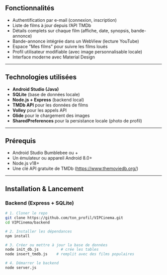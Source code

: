 ##  Fonctionnalités

-  Authentification par e-mail (connexion, inscription)
-  Liste de films à jour depuis l’API TMDb
-  Détails complets sur chaque film (affiche, date, synopsis, bande-annonce)
-  Bande-annonce intégrée dans un WebView (lecture YouTube)
-  Espace "Mes films" pour suivre les films loués
-  Profil utilisateur modifiable (avec image personnalisable locale)
-  Interface moderne avec Material Design

---

##  Technologies utilisées

- **Android Studio (Java)**
- **SQLite** (base de données locale)
- **Node.js + Express** (backend local)
- **TMDb API** pour les données de films
- **Volley** pour les appels API
- **Glide** pour le chargement des images
- **SharedPreferences** pour la persistance locale (photo de profil)

---

##  Prérequis

- Android Studio Bumblebee ou +
- Un émulateur ou appareil Android 8.0+
- Node.js v18+
- Une clé API gratuite de TMDb (https://www.themoviedb.org/)

---

##  Installation & Lancement

###  Backend (Express + SQLite)

```bash
# 1. Cloner le repo
git clone https://github.com/ton_profil/VIPCinema.git
cd VIPCinema/backend

# 2. Installer les dépendances
npm install

# 3. Créer ou mettre à jour la base de données
node init_db.js          # crée les tables
node insert_tmdb.js    # remplit avec des films populaires

# 4. Démarrer le backend
node server.js

